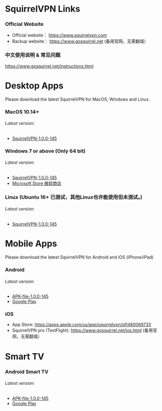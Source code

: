 #
# SquirrelVPN Links

### Official Website ###
- Official website： https://www.squirrelvpn.com
- Backup website： https://www.gosquirrel.net (备用官网，无需翻墙）


### 中文使用说明 & 常见问题 ###
https://www.gosquirrel.net/instructions.html


#
# Desktop Apps
Please download the latest SquirrelVPN for MacOS, Windows and Linux.

### MacOS 10.14+ ###
###### Latest version:
- [SquirrelVPN-1.0.0-145](https://github.com/squirrelvpn/download/blob/master/clients/SquirrelVPN-Mac-1.0.0-145-x64-release.dmg?raw=true)


### Windows 7 or above (Only 64 bit) ###
###### Latest version:
- [SquirrelVPN-1.0.0-145](https://github.com/squirrelvpn/download/blob/master/clients/SquirrelVPN-Win-1.0.0-145-x64-release.exe?raw=true)
- [Microsoft Store 微软商店](https://www.microsoft.com/en-us/p/squirrelvpn/9nsmq6f5g1z5?t=1611889330284&rtc=1)


### Linux (Ubuntu 16+ 已测试，其他Linux也许能使用但未测试。) ###
###### Latest version:
- [SquirrelVPN-1.0.0-145](https://github.com/squirrelvpn/download/blob/master/clients/SquirrelVPN-Linux-1.0.0-145-x64-release.AppImage?raw=true)


#
# Mobile Apps
Please download the latest SquirrelVPN for Android and iOS (iPhone/iPad)


### Android ###
###### Latest version:
- [APK-file-1.0.0-145](https://github.com/squirrelvpn/download/blob/master/clients/SquirrelVPN-Android-1.0.0-145-release.apk?raw=true) 
- [Google Play](https://play.google.com/store/apps/details?id=com.squirrelvpn)


### iOS ###
- App Store: https://apps.apple.com/us/app/squirrelvpn/id1480069733
- SquirrelVPN pro (TestFlight): https://www.gosquirrel.net/ios.html (备用官网，无需翻墙）

#
# Smart TV 

### Android Smart TV ###
###### Latest version:
- [APK-file-1.0.0-145](https://github.com/squirrelvpn/download/blob/master/clients/SquirrelVPN-TV-1.0.0-145-release.apk?raw=true)
- [Google Play](https://play.google.com/store/apps/details?id=com.squirrelvpntv)



